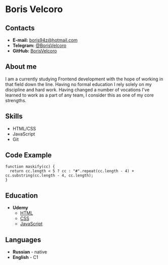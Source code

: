 # Boris Velcoro
## Contacts
* __E-mail:__ boris94z@hotmail.com
* __Telegram:__ [@BorisVelcoro](https://t.me/BorisVelcoro)
* __GitHub:__ [BorisVelcoro](https://github.com/BorisVelcoro)
## About me
I am a currently studying Frontend development with the hope of working in that field down the line. Having no formal education I rely solely on my discipline and hard work. Having changed a number of vocations I've learned to work as a part of any team, I consider this as one of my core strengths.
## Skills
* HTML/CSS
* JavaScript
* Git
## Code Example
```
function maskify(cc) {
  return cc.length < 5 ? cc : "#".repeat(cc.length - 4) + cc.substring(cc.length - 4, cc.length);
}
```
## Education
* __Udemy__
  + [HTML](https://www.udemy.com/course/design-and-develop-a-killer-website-with-html5-and-css3/)
  + [CSS](https://www.udemy.com/course/advanced-css-and-sass/)
  + [JavaScript](https://www.udemy.com/course/the-complete-javascript-course/)
## Languages
* __Russian__ - native
* __English__ - С1